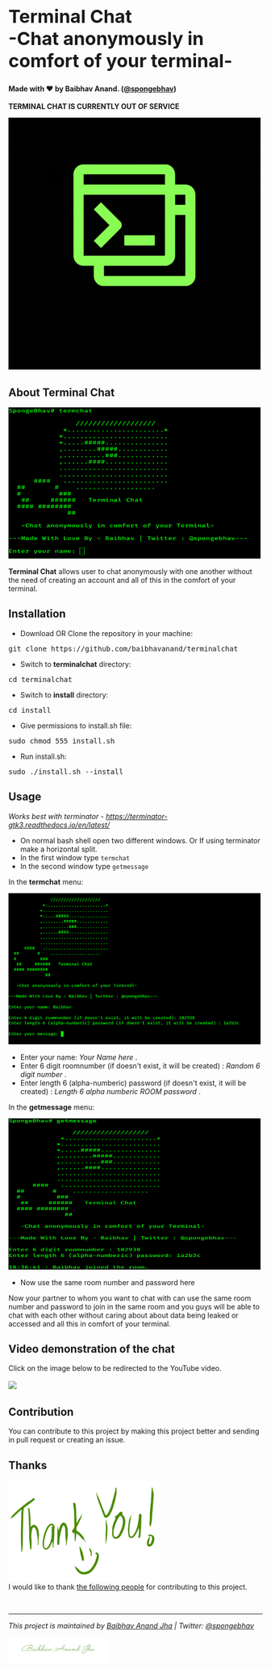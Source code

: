 <h1 align="left" style="font-size:36px;font-weight:bold;">
        Terminal Chat<br>
        -Chat anonymously in comfort of your terminal-
</h1>
<h4 align="left">
    <strong>Made with ❤️ by Baibhav Anand. (<a href='https://twitter.com/spongebhav' target="_blank">@spongebhav</a>)</strong>
</h4>


**TERMINAL CHAT IS CURRENTLY OUT OF SERVICE**

![](https://github.com/baibhavanand/TerminalChat/blob/main/images/Terminal%20Chat.gif)

<h2 align="left">
  <strong>About Terminal Chat</strong>
 </h2>
 
  <p align="left">
 <img src="images/termchat.png" height=300 width=500>
 </p>

**Terminal Chat** allows user to chat anonymously with one another without the need of creating an account and all of this in the comfort of your terminal.

<h2 align="left">
  <strong>Installation</strong>
 </h2>
 
 * Download OR Clone the repository in your machine:
<pre>git clone https://github.com/baibhavanand/terminalchat</pre>

* Switch to **terminalchat** directory:
<pre>cd terminalchat</pre>

* Switch to **install** directory:
<pre>cd install</pre>

* Give permissions to install.sh file:
<pre>sudo chmod 555 install.sh</pre>

* Run install.sh:
<pre>sudo ./install.sh --install</pre>



<h2 align="left">
  <strong>Usage</strong>
 </h2>
 
 *Works best with terminator - https://terminator-gtk3.readthedocs.io/en/latest/*
 
 * On normal bash shell open two different windows. Or If using terminator make a horizontal split.
 * In the first window type `termchat`
 * In the second window type `getmessage`
 
 In the **termchat** menu:
 <p align="left">
 <img src="images/termchatwindow.png" height=300 width=500>
 </p>
 
 * Enter your name: *Your Name here* .
 * Enter 6 digit roomnumber (if doesn't exist, it will be created) : *Random 6 digit number* .
 * Enter length 6 (alpha-numberic) password (if doesn't exist, it will be created) : *Length 6 alpha numberic ROOM password* .
 
 
 In the **getmessage** menu:

 <p align="left">
 <img src="images/getmessage.png" height=300 width=500>
 </p>
 
 * Now use the same room number and password here <br>
 
Now your partner to whom you want to chat with can use the same room number and password to join in the same room and you guys will be able to chat with each other without caring about about data being leaked or accessed and all this in comfort of your terminal.


<h2 align="left">
  <strong>Video demonstration of the chat</strong>
 </h2>


Click on the image below to be redirected to the YouTube video. <br><br>
[![](http://img.youtube.com/vi/Fp3dRpFOXvA/0.jpg)](http://www.youtube.com/watch?v=Fp3dRpFOXvA "Terminal Chat") 




<h2 align="left">
  <strong>Contribution</strong>
 </h2>
 
 <p align="left">      
 You can contribute to this project by making this project better and sending in pull request or creating an issue.
        </p>
        
<h2 align="left">
  <strong>Thanks</strong>
 </h2>
<p align="left">
<img src="images/thankyou.png" width="300" height="200"><br>
I would like to thank <a href="https://github.com/baibhavanand/terminalchat/blob/main/thanks.md">the following people</a> for contributing to this project.</p>

<br>
<hr>
<i>This project is maintained by <a href="https://github.com/baibhavanand">Baibhav Anand Jha</a> | Twitter: <a href="https://twitter.com/spongebhav">@spongebhav</a></i>

<a href="https://twitter.com/spongebhav"><img src="images/signaturegreen.png" width="200" height="50"></a>
